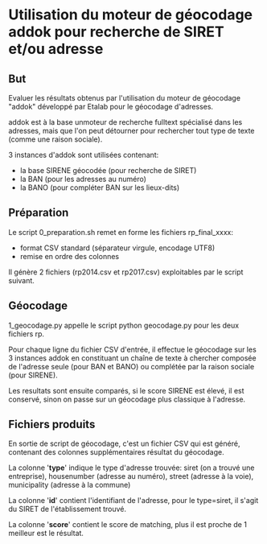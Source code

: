 # Utilisation du moteur de géocodage addok pour recherche de SIRET et/ou adresse

## But

Evaluer les résultats obtenus par l'utilisation du moteur de géocodage "addok" développé par Etalab pour le géocodage d'adresses.

addok est à la base unmoteur de recherche fulltext spécialisé dans les adresses, mais que l'on peut détourner pour rechercher tout type de texte (comme une raison sociale).

3 instances d'addok sont utilisées contenant:
- la base SIRENE géocodée (pour recherche de SIRET)
- la BAN (pour les adresses au numéro)
- la BANO (pour compléter BAN sur les lieux-dits)

## Préparation

Le script 0_preparation.sh remet en forme les fichiers rp_final_xxxx:
- format CSV standard (séparateur virgule, encodage UTF8)
- remise en ordre des colonnes

Il génère 2 fichiers (rp2014.csv et rp2017.csv) exploitables par le script suivant.

## Géocodage

1_geocodage.py appelle le script python geocodage.py pour les deux fichiers rp.

Pour chaque ligne du fichier CSV d'entrée, il effectue le géocodage sur les 3 instances addok en constituant un chaîne de texte à chercher composée de l'adresse seule (pour BAN et BANO) ou complétée par la raison sociale (pour SIRENE).

Les resultats sont ensuite comparés, si le score SIRENE est élevé, il est conservé, sinon on passe sur un géocodage plus classique à l'adresse.

## Fichiers produits

En sortie de script de géocodage, c'est un fichier CSV qui est généré, contenant des colonnes supplémentaires résultat du géocodage.

La colonne '**type**' indique le type d'adresse trouvée: siret (on a trouvé une entreprise), housenumber (adresse au numéro), street (adresse à la voie), municipality (adresse à la commune)

La colonne '**id**' contient l'identifiant de l'adresse, pour le type=siret, il s'agit du SIRET de l'établissement trouvé.

La colonne '**score**' contient le score de matching, plus il est proche de 1 meilleur est le résultat.
